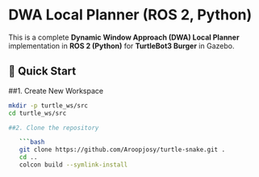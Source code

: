 # DWA Local Planner (ROS 2, Python)

This is a complete **Dynamic Window Approach (DWA) Local Planner** implementation in **ROS 2 (Python)** for **TurtleBot3 Burger** in Gazebo.

## 🚀 Quick Start

##1. Create New Workspace

```bash
mkdir -p turtle_ws/src
cd turtle_ws/src

##2. Clone the repository

   ```bash
   git clone https://github.com/Aroopjosy/turtle-snake.git .
   cd ..
   colcon build --symlink-install
   ```
